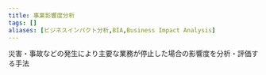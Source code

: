 ```yaml
---
title: 事業影響度分析
tags: []
aliases: [ビジネスインパクト分析,BIA,Business Impact Analysis]
---
```

災害・事故などの発生により主要な業務が停止した場合の影響度を分析・評価する手法